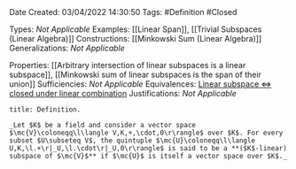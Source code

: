 <br />
<br />

Date Created: 03/04/2022 14:30:50
Tags: #Definition #Closed

Types: _Not Applicable_
Examples: [[Linear Span]], [[Trivial Subspaces (Linear Algebra)]]
Constructions: [[Minkowski Sum (Linear Algebra)]]
Generalizations: _Not Applicable_

Properties: [[Arbitrary intersection of linear subspaces is a linear subspace]], [[Minkowski sum of linear subspaces is the span of their union]]
Sufficiencies: _Not Applicable_
Equivalences: [Linear subspace $\Leftrightarrow$ closed under linear combination](Linear%20subspace%20iff%20closed%20under%20linear%20combination.md)
Justifications: _Not Applicable_

``` ad-Definition
title: Definition.

_Let $K$ be a field and consider a vector space $\mc{V}\coloneqq\l\langle V,K,+,\cdot,0\r\rangle$ over $K$. For every subset $U\subseteq V$, the quintuple $\mc{U}\coloneqq\l\langle U,K,\l.+\r|_U,\l.\cdot\r|_U,0\r\rangle$ is said to be a **($K$-linear) subspace of $\mc{V}$** if $\mc{U}$ is itself a vector space over $K$._

```
